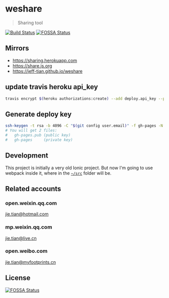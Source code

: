 # weshare

> Sharing tool

[![Build Status](https://travis-ci.com/Jeff-Tian/weshare.svg?branch=master)](https://travis-ci.com/Jeff-Tian/weshare)
[![FOSSA Status](https://app.fossa.io/api/projects/git%2Bgithub.com%2FJeff-Tian%2Fweshare.svg?type=shield)](https://app.fossa.io/projects/git%2Bgithub.com%2FJeff-Tian%2Fweshare?ref=badge_shield)

## Mirrors
- https://sharing.herokuapp.com
- https://share.js.org
- https://jeff-tian.github.io/weshare

## update travis heroku api_key
```bash
travis encrypt $(heroku authorizations:create) --add deploy.api_key --pro
```

## Generate deploy key
```bash
ssh-keygen -t rsa -b 4096 -C "$(git config user.email)" -f gh-pages -N ""
# You will get 2 files:
#   gh-pages.pub (public key)
#   gh-pages     (private key)
```

## Development

This project is initially a very old Ionic project. But now I'm going to use webpack inside it, where in the [`~/src`](./src) folder will be.

## Related accounts

### open.weixin.qq.com
jie.tian@hotmail.com

### mp.weixin.qq.com
jie.tian@live.cn

### open.weibo.com
jie.tian@myfootprints.cn


## License
[![FOSSA Status](https://app.fossa.io/api/projects/git%2Bgithub.com%2FJeff-Tian%2Fweshare.svg?type=large)](https://app.fossa.io/projects/git%2Bgithub.com%2FJeff-Tian%2Fweshare?ref=badge_large)
